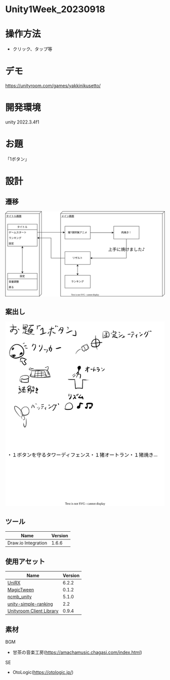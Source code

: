 # Unity1Week_20230918

# 操作方法
- クリック、タップ等

# デモ
https://unityroom.com/games/yakkinikusetto/

# 開発環境
unity 2022.3.4f1

# お題
「1ボタン」

# 設計
## 遷移
![](docs/drawio/transition.drawio.svg)
## 案出し
![](docs/drawio/idea.drawio.svg)

## ツール
|Name|Version|
|---|---|
|Draw.io Integration|1.6.6|

## 使用アセット
|Name|Version|
|---|---|
|[UniRX](https://github.com/neuecc/UniRx)|6.2.2|
|[MagicTween](https://github.com/AnnulusGames/MagicTween.git)|0.1.2|
|[ncmb_unity](https://github.com/NIFCLOUD-mbaas/ncmb_unity)|5.1.0|
|[unity-simple-ranking](https://github.com/naichilab/unity-simple-ranking)|2.2|
|[Unityroom Client Library](https://github.com/naichilab/unityroom-client-library)|0.9.4|

## 素材
BGM
- 甘茶の音楽工房(https://amachamusic.chagasi.com/index.html)

SE
- OtoLogic(https://otologic.jp/)

